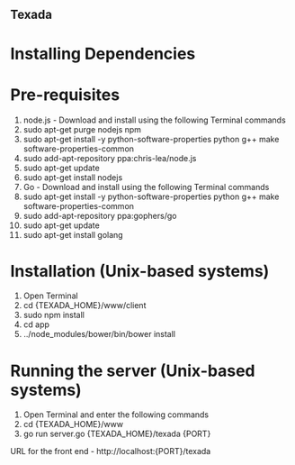 ## Texada ##

# Installing Dependencies #

# Pre-requisites #
1. node.js - Download and install using the following Terminal commands
  1. sudo apt-get purge nodejs npm
  2. sudo apt-get install -y python-software-properties python g++ make software-properties-common
  3. sudo add-apt-repository ppa:chris-lea/node.js
  4. sudo apt-get update
  5. sudo apt-get install nodejs
2. Go - Download and install using the following Terminal commands
  1. sudo apt-get install -y python-software-properties python g++ make software-properties-common
  2. sudo add-apt-repository ppa:gophers/go
  3. sudo apt-get update
  4. sudo apt-get install golang


# Installation (Unix-based systems) #
1. Open Terminal
2. cd {TEXADA_HOME}/www/client
3. sudo npm install
4. cd app
5. ../node_modules/bower/bin/bower install


# Running the server (Unix-based systems) #
1. Open Terminal and enter the following commands
2. cd {TEXADA_HOME}/www
3. go run server.go {TEXADA_HOME}/texada {PORT}

URL for the front end - http://localhost:{PORT}/texada